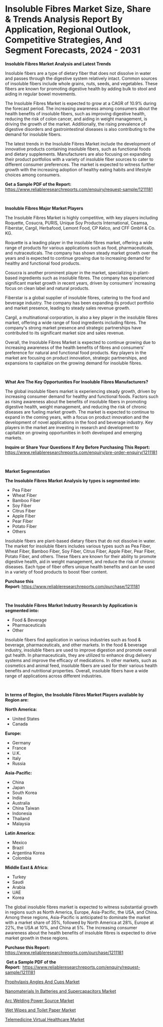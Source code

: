 <p><h1>Insoluble Fibres Market Size, Share & Trends Analysis Report By Application, Regional Outlook, Competitive Strategies, And Segment Forecasts, 2024 - 2031</h1></p><p><strong>Insoluble Fibres Market Analysis and Latest Trends</strong></p>
<p><p>Insoluble fibers are a type of dietary fiber that does not dissolve in water and passes through the digestive system relatively intact. Common sources of insoluble fibers include whole grains, nuts, seeds, and vegetables. These fibers are known for promoting digestive health by adding bulk to stool and aiding in regular bowel movements.</p><p>The Insoluble Fibres Market is expected to grow at a CAGR of 10.9% during the forecast period. The increasing awareness among consumers about the health benefits of insoluble fibers, such as improving digestive health, reducing the risk of colon cancer, and aiding in weight management, is driving the growth of the market. Additionally, the rising prevalence of digestive disorders and gastrointestinal diseases is also contributing to the demand for insoluble fibers.</p><p>The latest trends in the Insoluble Fibres Market include the development of innovative products containing insoluble fibers, such as functional foods and dietary supplements. Manufacturers are also focusing on expanding their product portfolios with a variety of insoluble fiber sources to cater to different consumer preferences. The market is expected to witness further growth with the increasing adoption of healthy eating habits and lifestyle choices among consumers.</p></p>
<p><strong>Get a Sample PDF of the Report:&nbsp;</strong> <a href="https://www.reliableresearchreports.com/enquiry/request-sample/1211181">https://www.reliableresearchreports.com/enquiry/request-sample/1211181</a></p>
<p>&nbsp;</p>
<p><strong>Insoluble Fibres Major Market Players</strong></p>
<p><p>The Insoluble Fibres Market is highly competitive, with key players including Roquette, Cosucra, PURIS, Unique Soy Products International, Ceamsa, Fiberstar, Cargil, Herbafood, Lemont Food, CP Kelco, and CFF GmbH & Co. KG.</p><p>Roquette is a leading player in the insoluble fibres market, offering a wide range of products for various applications such as food, pharmaceuticals, and nutraceuticals. The company has shown steady market growth over the years and is expected to continue growing due to increasing demand for healthy and functional food products.</p><p>Cosucra is another prominent player in the market, specializing in plant-based ingredients such as insoluble fibres. The company has experienced significant market growth in recent years, driven by consumers' increasing focus on clean label and natural products.</p><p>Fiberstar is a global supplier of insoluble fibres, catering to the food and beverage industry. The company has been expanding its product portfolio and market presence, leading to steady sales revenue growth.</p><p>Cargil, a multinational corporation, is also a key player in the insoluble fibres market, offering a wide range of food ingredients including fibres. The company's strong market presence and strategic partnerships have contributed to its significant market size and sales revenue.</p><p>Overall, the Insoluble Fibres Market is expected to continue growing due to increasing awareness of the health benefits of fibres and consumers' preference for natural and functional food products. Key players in the market are focusing on product innovation, strategic partnerships, and expansions to capitalize on the growing demand for insoluble fibres.</p></p>
<p>&nbsp;</p>
<p><strong>What Are The Key Opportunities For Insoluble Fibres Manufacturers?</strong></p>
<p><p>The global insoluble fibers market is experiencing steady growth, driven by increasing consumer demand for healthy and functional foods. Factors such as rising awareness about the benefits of insoluble fibers in promoting digestive health, weight management, and reducing the risk of chronic diseases are fueling market growth. The market is expected to continue to expand in the coming years, with a focus on product innovation and the development of novel applications in the food and beverage industry. Key players in the market are investing in research and development to capitalize on growing opportunities in both developed and emerging markets.</p></p>
<p><strong>Inquire or Share Your Questions If Any Before Purchasing This Report:</strong> <a href="https://www.reliableresearchreports.com/enquiry/pre-order-enquiry/1211181">https://www.reliableresearchreports.com/enquiry/pre-order-enquiry/1211181</a></p>
<p>&nbsp;</p>
<p><strong>Market Segmentation</strong></p>
<p><strong>The Insoluble Fibres Market Analysis by types is segmented into:</strong></p>
<p><ul><li>Pea Fiber</li><li>Wheat Fiber</li><li>Bamboo Fiber</li><li>Soy Fiber</li><li>Citrus Fiber</li><li>Apple Fiber</li><li>Pear Fiber</li><li>Potato Fiber</li><li>Others</li></ul></p>
<p><p>Insoluble fibers are plant-based dietary fibers that do not dissolve in water. The market for insoluble fibers includes various types such as Pea Fiber, Wheat Fiber, Bamboo Fiber, Soy Fiber, Citrus Fiber, Apple Fiber, Pear Fiber, Potato Fiber, and others. These fibers are known for their ability to promote digestive health, aid in weight management, and reduce the risk of chronic diseases. Each type of fiber offers unique health benefits and can be used in a variety of food products to boost fiber content.</p></p>
<p><strong>Purchase this Report:&nbsp;</strong><a href="https://www.reliableresearchreports.com/purchase/1211181">https://www.reliableresearchreports.com/purchase/1211181</a></p>
<p>&nbsp;</p>
<p><strong>The Insoluble Fibres Market Industry Research by Application is segmented into:</strong></p>
<p><ul><li>Food & Beverage</li><li>Pharmaceuticals</li><li>Other</li></ul></p>
<p><p>Insoluble fibers find application in various industries such as food & beverage, pharmaceuticals, and other markets. In the food & beverage industry, insoluble fibers are used to improve digestion and promote overall gut health. In pharmaceuticals, they are utilized to enhance drug delivery systems and improve the efficacy of medications. In other markets, such as cosmetics and animal feed, insoluble fibers are used for their various health benefits and nutritional properties. Overall, insoluble fibers have a wide range of applications across different industries.</p></p>
<p>&nbsp;</p>
<p><strong>In terms of Region, the Insoluble Fibres Market Players available by Region are:</strong></p>
<p>
    <p> <strong> North America: </strong>
        <ul>
            <li>United States</li>
            <li>Canada</li>
        </ul>
        </p> 
    <p> <strong> Europe: </strong>
        <ul>
            <li>Germany</li>
            <li>France</li>
            <li>U.K.</li>
            <li>Italy</li>
            <li>Russia</li>
        </ul>
        </p> 
    <p> <strong> Asia-Pacific: </strong>
        <ul>
            <li>China</li>
            <li>Japan</li>
            <li>South Korea</li>
            <li>India</li>
            <li>Australia</li>
            <li>China Taiwan</li>
            <li>Indonesia</li>
            <li>Thailand</li>
            <li>Malaysia</li>
        </ul>
        </p> 
    <p> <strong> Latin America: </strong>
        <ul>
            <li>Mexico</li>
            <li>Brazil</li>
            <li>Argentina Korea</li>
            <li>Colombia</li>
        </ul>
        </p> 
    <p> <strong> Middle East & Africa: </strong>
        <ul>
            <li>Turkey</li>
            <li>Saudi</li>
            <li>Arabia</li>
            <li>UAE</li>
            <li>Korea</li>
        </ul>
    </p>
    </p>
<p><p>The global insoluble fibres market is expected to witness substantial growth in regions such as North America, Europe, Asia-Pacific, the USA, and China. Among these regions, Asia-Pacific is anticipated to dominate the market with a market share of 35%, followed by North America at 28%, Europe at 22%, the USA at 10%, and China at 5%. The increasing consumer awareness about the health benefits of insoluble fibres is expected to drive market growth in these regions.</p></p>
<p><strong>Purchase this Report: </strong><a href="https://www.reliableresearchreports.com/purchase/1211181">https://www.reliableresearchreports.com/purchase/1211181</a></p>
<p>&nbsp;<strong>Get a Sample PDF of the Report:&nbsp;&nbsp;</strong><a href="https://www.reliableresearchreports.com/enquiry/request-sample/1211181">https://www.reliableresearchreports.com/enquiry/request-sample/1211181</a></p>
<p><strong></strong></p>
<p><p><a href="https://medium.com/@karenglover656/prophylaxis-angles-and-cups-market-trends-and-market-analysis-forecasted-for-period-2024-2031-caf46842f316">Prophylaxis Angles And Cups Market</a></p><p><a href="https://medium.com/@karenglover656/nanomaterials-in-batteries-and-supercapacitors-market-size-cagr-trends-2024-2030-6605dfb06e74">Nanomaterials In Batteries and Supercapacitors Market</a></p><p><a href="https://github.com/dimitrishawkinswaynenp91rgz/Market-Research-Report-List-1/blob/main/arc-welding-power-source-market.md">Arc Welding Power Source Market</a></p><p><a href="https://github.com/danielneavesallisons03mba/Market-Research-Report-List-1/blob/main/wet-wipes-and-toilet-paper-market.md">Wet Wipes and Toilet Paper Market</a></p><p><a href="https://medium.com/@karenglover656/telemedicine-virtual-healthcare-market-exploring-market-share-market-trends-and-future-growth-ef412c8e6dbb">Telemedicine Virtual Healthcare Market</a></p></p>